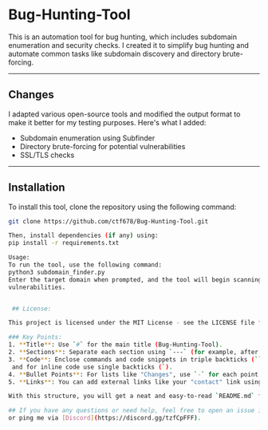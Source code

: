 # Bug-Hunting-Tool

This is an automation tool for bug hunting, which includes subdomain enumeration and security checks. I created it to simplify bug hunting and automate common tasks like subdomain discovery and directory brute-forcing.

---

## Changes

I adapted various open-source tools and modified the output format to make it better for my testing purposes. Here's what I added:

- Subdomain enumeration using Subfinder
- Directory brute-forcing for potential vulnerabilities
- SSL/TLS checks

---

## Installation

To install this tool, clone the repository using the following command:

```bash
git clone https://github.com/ctf678/Bug-Hunting-Tool.git

Then, install dependencies (if any) using:
pip install -r requirements.txt

Usage:
To run the tool, use the following command:
python3 subdomain_finder.py
Enter the target domain when prompted, and the tool will begin scanning for subdomains and
vulnerabilities.


 ## License:

This project is licensed under the MIT License - see the LICENSE file for details.

### Key Points:
1. **Title**: Use `#` for the main title (Bug-Hunting-Tool).
2. **Sections**: Separate each section using `---` (for example, after the "Changes" section).
3. **Code**: Enclose commands and code snippets in triple backticks (```bash or ```python),
 and for inline code use single backticks (`).
4. **Bullet Points**: For lists like "Changes", use `-` for each point.
5. **Links**: You can add external links like your "contact" link using markdown syntax `[alt text](link)`.

With this structure, you will get a neat and easy-to-read `README.md` file with all the

## If you have any questions or need help, feel free to open an issue in this repository
or ping me via [Discord](https://discord.gg/tzfCpFFF).


